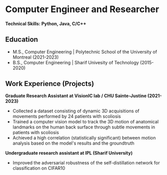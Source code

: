 # Computer Engineer and Researcher

#### Technical Skills: Python, Java, C/C++

## Education							       		
- M.S., Computer Engineering | Polytechnic School of the University of Montreal (2021-2023)	 			        		
- B.S., Computer Engineering | Sharif Univesity of Technology (2015-2020)

## Work Experience (Projects)
**Graduate Research Assistant at VisionIC lab / CHU Sainte-Justine (2021-2023)**
- Collected a dataset consisting of dynamic 3D acquisitions of movements performed by 24 patients with scoliosis
- Trained a computer vision model to track the 3D motion of anatomical landmarks on the human back surface through subtle movements in patients with scoliosis
- Achieved a high correlation (statistically significant) between motion analysis based on the model's results and the groundtruth


**Undergraduate research assistant at IPL (Sharif University)**
- Improved the adversarial robustness of the self-distillation network for classification on CIFAR10
